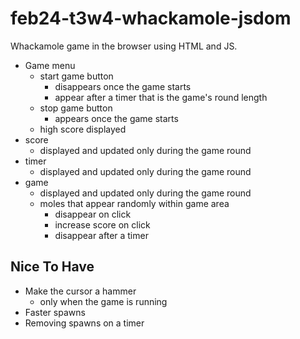 # feb24-t3w4-whackamole-jsdom

Whackamole game in the browser using HTML and JS.

- Game menu 
	- start game button
		- disappears once the game starts 
		- appear after a timer that is the game's round length 
	- stop game button 
		- appears once the game starts
	- high score displayed
- score 
	- displayed and updated only during the game round 
- timer 
	- displayed and updated only during the game round 
- game 
	- displayed and updated only during the game round 
	- moles that appear randomly within game area 
		- disappear on click 
		- increase score on click 
		- disappear after a timer 

## Nice To Have

- Make the cursor a hammer 
	- only when the game is running 
- Faster spawns 
- Removing spawns on a timer 